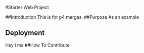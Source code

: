 #Starter Web Project

##Introduction
This is for p4 merges.
##Purpose
As an example
## Deployment
Hey i ma 
##How To Contribute
